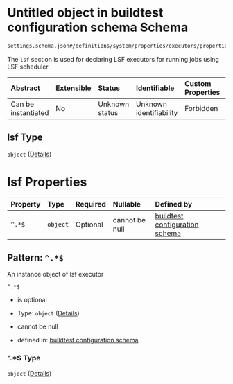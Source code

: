 # Untitled object in buildtest configuration schema Schema

```txt
settings.schema.json#/definitions/system/properties/executors/properties/lsf
```

The `lsf` section is used for declaring LSF executors for running jobs using LSF scheduler

| Abstract            | Extensible | Status         | Identifiable            | Custom Properties | Additional Properties | Access Restrictions | Defined In                                                                  |
| :------------------ | :--------- | :------------- | :---------------------- | :---------------- | :-------------------- | :------------------ | :-------------------------------------------------------------------------- |
| Can be instantiated | No         | Unknown status | Unknown identifiability | Forbidden         | Allowed               | none                | [settings.schema.json*](../out/settings.schema.json "open original schema") |

## lsf Type

`object` ([Details](settings-definitions-system-properties-executors-properties-lsf.md))

# lsf Properties

| Property | Type     | Required | Nullable       | Defined by                                                                                                                                                          |
| :------- | :------- | :------- | :------------- | :------------------------------------------------------------------------------------------------------------------------------------------------------------------ |
| `^.*$`   | `object` | Optional | cannot be null | [buildtest configuration schema](settings-definitions-lsf.md "settings.schema.json#/definitions/system/properties/executors/properties/lsf/patternProperties/^.*$") |

## Pattern: `^.*$`

An instance object of lsf executor

`^.*$`

*   is optional

*   Type: `object` ([Details](settings-definitions-lsf.md))

*   cannot be null

*   defined in: [buildtest configuration schema](settings-definitions-lsf.md "settings.schema.json#/definitions/system/properties/executors/properties/lsf/patternProperties/^.\*$")

### ^.\*$ Type

`object` ([Details](settings-definitions-lsf.md))
